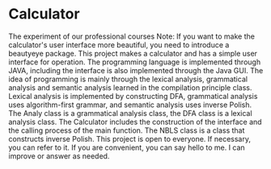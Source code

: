 # Calculator
The experiment of our professional courses
Note: If you want to make the calculator's user interface more beautiful, you need to introduce a beautyeye package.
  This project makes a calculator and has a simple user interface for operation. The programming language is implemented through JAVA, including the interface is also implemented through the Java GUI. The idea of programming is mainly through the lexical analysis, grammatical analysis and semantic analysis learned in the compilation principle class. Lexical analysis is implemented by constructing DFA, grammatical analysis uses algorithm-first grammar, and semantic analysis uses inverse Polish.
The Analy class is a grammatical analysis class, the DFA class is a lexical analysis class. The Calculator includes the construction of the interface and the calling process of the main function. The NBLS class is a class that constructs inverse Polish.
  This project is open to everyone. If necessary, you can refer to it. If you are convenient, you can say hello to me. I can improve or answer as needed.
